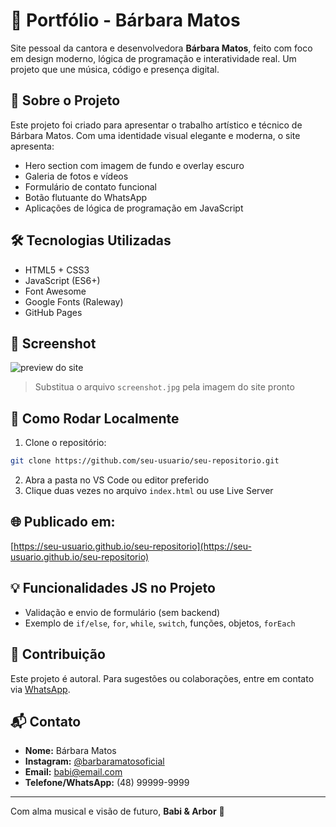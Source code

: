 # 🎤 Portfólio - Bárbara Matos

Site pessoal da cantora e desenvolvedora **Bárbara Matos**, feito com foco em design moderno, lógica de programação e interatividade real. Um projeto que une música, código e presença digital.

## 🌟 Sobre o Projeto

Este projeto foi criado para apresentar o trabalho artístico e técnico de Bárbara Matos. Com uma identidade visual elegante e moderna, o site apresenta:

- Hero section com imagem de fundo e overlay escuro
- Galeria de fotos e vídeos
- Formulário de contato funcional
- Botão flutuante do WhatsApp
- Aplicações de lógica de programação em JavaScript

## 🛠️ Tecnologias Utilizadas

- HTML5 + CSS3
- JavaScript (ES6+)
- Font Awesome
- Google Fonts (Raleway)
- GitHub Pages

## 📸 Screenshot

![preview do site](img/screenshot.jpg)

> Substitua o arquivo `screenshot.jpg` pela imagem do site pronto

## 🚀 Como Rodar Localmente

1. Clone o repositório:
```bash
git clone https://github.com/seu-usuario/seu-repositorio.git
```
2. Abra a pasta no VS Code ou editor preferido
3. Clique duas vezes no arquivo `index.html` ou use Live Server

## 🌐 Publicado em:

[https://seu-usuario.github.io/seu-repositorio](https://seu-usuario.github.io/seu-repositorio)

## 💡 Funcionalidades JS no Projeto

- Validação e envio de formulário (sem backend)
- Exemplo de `if/else`, `for`, `while`, `switch`, funções, objetos, `forEach`

## 🤝 Contribuição

Este projeto é autoral. Para sugestões ou colaborações, entre em contato via [WhatsApp](https://wa.me/5548999999999).

## 📬 Contato

- **Nome:** Bárbara Matos
- **Instagram:** [@barbaramatosoficial](https://instagram.com/barbaramatosoficial)
- **Email:** babi@email.com
- **Telefone/WhatsApp:** (48) 99999-9999

---

Com alma musical e visão de futuro,
**Babi & Arbor** 💛
